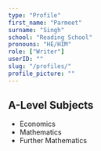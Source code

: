 ```yaml
---
type: "Profile"
first_name: "Parmeet"
surname: "Singh"
school: "Reading School"
pronouns: "HE/HIM"
role: ["Writer"]
userID: ""
slug: "/profiles/"
profile_picture: ""
---
```




## A-Level Subjects

- Economics
- Mathematics
- Further Mathematics
    